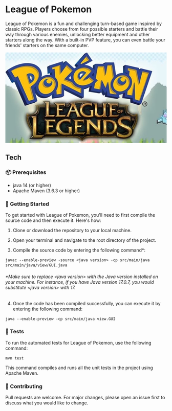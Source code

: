 # League of Pokemon
League of Pokemon is a fun and challenging turn-based game inspired by classic RPGs. Players choose from four possible starters and battle their way through various enemies, unlocking better equipment and other starters along the way. With a built-in PVP feature, you can even battle your friends' starters on the same computer.


![](images/leagueOfPokemon.jpg)

## Tech
### 📦 Prerequisites

- java 14 (or higher)
- Apache Maven (3.6.3 or higher)

### 🚀 Getting Started

To get started with League of Pokemon, you'll need to first compile the source code and then execute it. Here's how:

1. Clone or download the repository to your local machine.

2. Open your terminal and navigate to the root directory of the project.

3. Compile the source code by entering the following command*:

```
javac --enable-preview -source <java version> -cp src/main/java src/main/java/view/GUI.java
```
###### *Make sure to replace \<java version\> with the Java version installed on your machine. For instance, if you have Java version 17.0.7, you would substitute \<java version\> with 17.

4. Once the code has been compiled successfully, you can execute it by entering the following command:
```
java --enable-preview -cp src/main/java view.GUI
```

### 🧪 Tests
To run the automated tests for League of Pokemon, use the following command:
```
mvn test
```
This command compiles and runs all the unit tests in the project using Apache Maven.

### 👥 Contributing
Pull requests are welcome. For major changes, please open an issue first to discuss what you would like to change.
